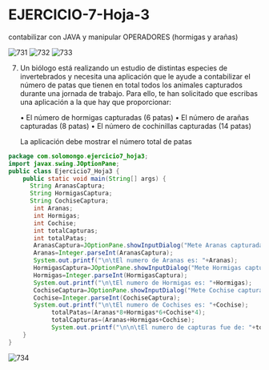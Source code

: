 # EJERCICIO-7-Hoja-3
contabilizar con JAVA y manipular OPERADORES (hormigas y arañas)

![731](https://user-images.githubusercontent.com/80227002/193427931-ff2a8e0f-b6b7-4bfb-ae1b-eb235ce58ccf.png)
![732](https://user-images.githubusercontent.com/80227002/193427935-c4a9f453-0a07-4a35-b162-3545f4000f28.png)
![733](https://user-images.githubusercontent.com/80227002/193427937-cf6bedf4-a39d-43a1-8bd3-43fc1acbae80.png)

7. Un biólogo está realizando un estudio de distintas especies de invertebrados y 
necesita una aplicación que le ayude a contabilizar el número de patas que 
tienen en total todos los animales capturados durante una jornada de trabajo. 
Para ello, te han solicitado que escribas una aplicación a la que hay que
proporcionar:

    • El número de hormigas capturadas (6 patas)
    • El número de arañas capturadas (8 patas)
    • El número de cochinillas capturadas (14 patas)

    La aplicación debe mostrar el número total de patas
 
```java
package com.solomongo.ejercicio7_hoja3;
import javax.swing.JOptionPane;
public class Ejercicio7_Hoja3 {
    public static void main(String[] args) {   
      String AranasCaptura;
      String HormigasCaptura;
      String CochiseCaptura;    
       int Aranas;
       int Hormigas;
       int Cochise;
       int totalCapturas;
       int totalPatas;   
       AranasCaptura=JOptionPane.showInputDialog("Mete Aranas capturadas:");
       Aranas=Integer.parseInt(AranasCaptura);
       System.out.printf("\n\tEl numero de Aranas es: "+Aranas);       
       HormigasCaptura=JOptionPane.showInputDialog("Mete Hormigas capturadas:");
       Hormigas=Integer.parseInt(HormigasCaptura);
       System.out.printf("\n\tEl numero de Hormigas es: "+Hormigas);          
       CochiseCaptura=JOptionPane.showInputDialog("Mete Cochise capturadas:");
       Cochise=Integer.parseInt(CochiseCaptura);
       System.out.printf("\n\tEl numero de Cochises es: "+Cochise); 
            totalPatas=(Aranas*8+Hormigas*6+Cochise*4);
            totalCapturas=(Aranas+Hormigas+Cochise);
            System.out.printf("\n\n\tEl numero de capturas fue de: "+totalCapturas+",\n\t(con un total de: "+totalPatas+" patas..)\n");
    }
}
```
![734](https://user-images.githubusercontent.com/80227002/193427946-12147af2-3c94-4935-aa47-3f4cd37d39db.png)
